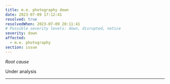```yaml
---
title: m.e. photography down
date: 2023-07-09 17:12:41
resolved: true
resolvedWhen: 2023-07-09 20:11:41
# Possible severity levels: down, disrupted, notice
severity: down
affected:
  - m.e. photography
section: issue
---
```


*Root cause*

Under analysis

---


